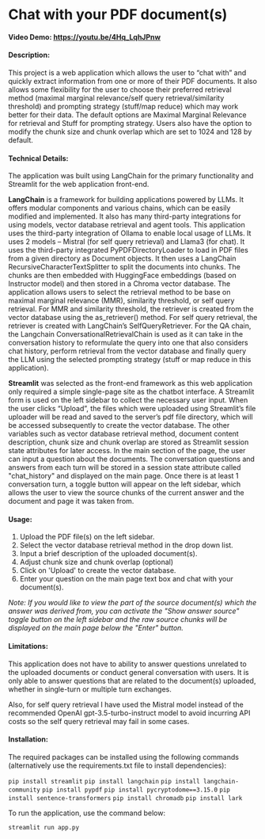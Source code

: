 # Chat with your PDF document(s)

#### Video Demo: https://youtu.be/4Hq_LqhJPnw

#### Description: 
This project is a web application which allows the user to “chat with” and quickly extract information from one or more of their PDF documents. It also allows some flexibility for the user to choose their preferred retrieval method (maximal marginal relevance/self query retrieval/similarity threshold) and prompting strategy (stuff/map reduce) which may work better for their data. The default options are Maximal Marginal Relevance for retrieval and Stuff for prompting strategy. Users also have the option to modify the chunk size and chunk overlap which are set to 1024 and 128 by default.

#### Technical Details: 
The application was built using LangChain for the primary functionality and Streamlit for the web application front-end. 

**LangChain** is a framework for building applications powered by LLMs. It offers modular components and various chains, which can be easily modified and implemented. It also has many third-party integrations for using models, vector database retrieval and agent tools. This application uses the third-party integration of Ollama to enable local usage of LLMs. It uses 2 models – Mistral (for self query retrieval) and Llama3 (for chat). It uses the third-party integrated PyPDFDirectoryLoader to load in PDF files from a given directory as Document objects. It then uses a LangChain RecursiveCharacterTextSplitter to split the documents into chunks. The chunks are then embedded with HuggingFace embeddings (based on Instructor model) and then stored in a Chroma vector database. The application allows users to select the retrieval method to be base on maximal marginal relevance (MMR), similarity threshold, or self query retrieval. For MMR and similarity threshold, the retriever is created from the vector database using the as_retriever() method. For self query retrieval, the retriever is created with LangChain’s SelfQueryRetriever. For the QA chain, the Langchain ConversationalRetrievalChain is used as it can take in the conversation history to reformulate the query into one that also considers chat history, perform retrieval from the vector database and finally query the LLM using the selected prompting strategy (stuff or map reduce in this application). 

**Streamlit** was selected as the front-end framework as this web application only required a simple single-page site as the chatbot interface. A Streamlit form is used on the left sidebar to collect the necessary user input. When the user clicks “Upload”, the files which were uploaded using Streamlit’s file uploader will be read and saved to the server’s pdf file directory, which will be accessed subsequently to create the vector database. The other variables such as vector database retrieval method, document content description, chunk size and chunk overlap are stored as Streamlit session state attributes for later access. In the main section of the page, the user can input a question about the documents. The conversation questions and answers from each turn will be stored in a session state attribute called "chat_history" and displayed on the main page. Once there is at least 1 conversation turn, a toggle button will appear on the left sidebar, which allows the user to view the source chunks of the current answer and the document and page it was taken from.

#### Usage: 
1. Upload the PDF file(s) on the left sidebar. 
2. Select the vector database retrieval method in the drop down list. 
3. Input a brief description of the uploaded document(s). 
4. Adjust chunk size and chunk overlap (optional) 
5. Click on 'Upload' to create the vector database. 
6. Enter your question on the main page text box and chat with your document(s). 

*Note: If you would like to view the part of the source document(s) which the answer was derived from, you can activate the "Show answer source" toggle button on the left sidebar and the raw source chunks will be displayed on the main page below the "Enter" button.*

#### Limitations:
This application does not have to ability to answer questions unrelated to the uploaded documents or conduct general conversation with users. It is only able to answer questions that are related to the document(s) uploaded, whether in single-turn or multiple turn exchanges. 

Also, for self query retrieval I have used the Mistral model instead of the recommended OpenAI gpt-3.5-turbo-instruct model to avoid incurring API costs so the self query retrieval may fail in some cases. 

#### Installation:
The required packages can be installed using the following commands (alternatively use the requirements.txt file to install dependencies):

`pip install streamlit`
`pip install langchain`
`pip install langchain-community`
`pip install pypdf`
`pip install pycryptodome==3.15.0`
`pip install sentence-transformers`
`pip install chromadb`
`pip install lark`

To run the application, use the command below:

`streamlit run app.py`

